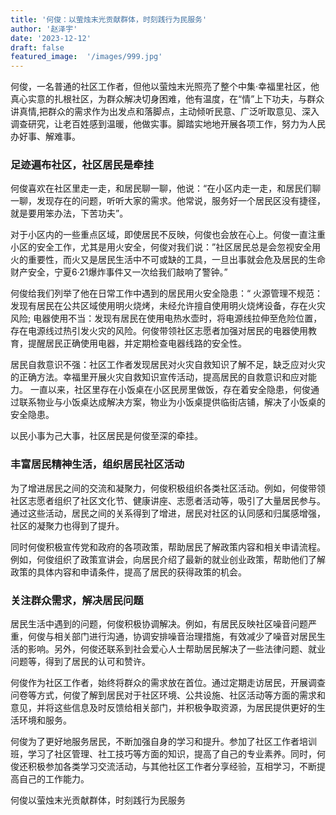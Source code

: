 ```yaml
---
title: '何俊：以萤烛末光贡献群体，时刻践行为民服务'
author: '赵泽宇'
date: '2023-12-12'
draft: false
featured_image:  '/images/999.jpg'
---
```


何俊，一名普通的社区工作者，但他以萤烛末光照亮了整个中集·幸福里社区，他真心实意的扎根社区，为群众解决切身困难，他有温度，在“情”上下功夫，与群众讲真情,把群众的需求作为出发点和落脚点，主动倾听民意、广泛听取意见、深入调查研究，让老百姓感到温暖，他做实事。脚踏实地地开展各项工作，努力为人民办好事、解难事。

### 足迹遍布社区，社区居民是牵挂

何俊喜欢在社区里走一走，和居民聊一聊，他说：“在小区内走一走，和居民们聊一聊，发现存在的问题，听听大家的需求。他常说，服务好一个居民区没有捷径，就是要用笨办法，下苦功夫”。

对于小区内的一些重点区域，即使居民不反映，何俊也会放在心上。何俊一直注重小区的安全工作，尤其是用火安全，何俊对我们说：”社区居民总是会忽视安全用火的重要性，而火又是居民生活中不可或缺的工具，一旦出事就会危及居民的生命财产安全，宁夏6·21爆炸事件又一次给我们敲响了警钟。”

何俊给我们列举了他在日常工作中遇到的居民用火安全隐患：“ 火源管理不规范：发现有居民在公共区域使用明火烧烤，未经允许擅自使用明火烧烤设备，存在火灾风险;
电器使用不当：发现有居民在使用电热水壶时，将电源线拉伸至危险位置，存在电源线过热引发火灾的风险。何俊带领社区志愿者加强对居民的电器使用教育，提醒居民正确使用电器，并定期检查电器线路的安全性。

居民自救意识不强：社区工作者发现居民对火灾自救知识了解不足，缺乏应对火灾的正确方法。幸福里开展火灾自救知识宣传活动，提高居民的自救意识和应对能力。
一直以来，社区里存在小饭桌在小区民房里做饭，存在着安全隐患，何俊通过联系物业与小饭桌达成解决方案，物业为小饭桌提供临街店铺，解决了小饭桌的安全隐患。

以民小事为己大事，社区居民是何俊至深的牵挂。

### 丰富居民精神生活，组织居民社区活动

为了增进居民之间的交流和凝聚力，何俊积极组织各类社区活动。例如，何俊带领社区志愿者组织了社区文化节、健康讲座、志愿者活动等，吸引了大量居民参与。通过这些活动，居民之间的关系得到了增进，居民对社区的认同感和归属感增强，社区的凝聚力也得到了提升。

同时何俊积极宣传党和政府的各项政策，帮助居民了解政策内容和相关申请流程。例如，何俊组织了政策宣讲会，向居民介绍了最新的就业创业政策，帮助他们了解政策的具体内容和申请条件，提高了居民的获得政策的机会。

### 关注群众需求，解决居民问题

居民生活中遇到的问题，何俊积极协调解决。例如，有居民反映社区噪音问题严重，何俊与相关部门进行沟通，协调安排噪音治理措施，有效减少了噪音对居民生活的影响。另外，何俊还联系到社会爱心人士帮助居民解决了一些法律问题、就业问题等，得到了居民的认可和赞许。

何俊作为社区工作者，始终将群众的需求放在首位。通过定期走访居民，开展调查问卷等方式，何俊了解到居民对于社区环境、公共设施、社区活动等方面的需求和意见，并将这些信息及时反馈给相关部门，并积极争取资源，为居民提供更好的生活环境和服务。

何俊为了更好地服务居民，不断加强自身的学习和提升。参加了社区工作者培训班，学习了社区管理、社工技巧等方面的知识，提高了自己的专业素养。同时，何俊还积极参加各类学习交流活动，与其他社区工作者分享经验，互相学习，不断提高自己的工作能力。

何俊以萤烛末光贡献群体，时刻践行为民服务

